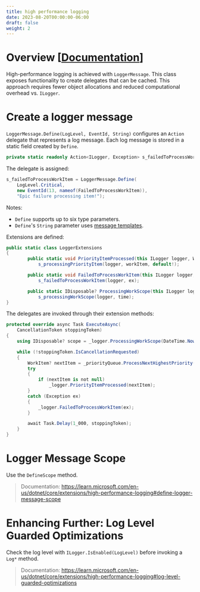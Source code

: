 ```yaml
---
title: high performance logging
date: 2023-08-20T00:00:00-06:00
draft: false
weight: 2
---
```


# Overview [[Documentation](https://learn.microsoft.com/en-us/dotnet/core/extensions/high-performance-logging)]  

High-performance logging is achieved with `LoggerMessage`. This class exposes functionality to create delegates that can be cached. This approach requires fewer object allocations and reduced computational overhead vs. `ILogger`.

# Create a logger message
`LoggerMessage.Define(LogLevel, EventId, String)` configures an `Action` delegate that represents a log message. Each log message is stored in a static field created by `Define`.

```cs
private static readonly Action<ILogger, Exception> s_failedToProcessWorkItem;
```

The delegate is assigned:
```cs
s_failedToProcessWorkItem = LoggerMessage.Define(
    LogLevel.Critical,
    new EventId(13, nameof(FailedToProcessWorkItem)),
    "Epic failure processing item!");
```

Notes:
- `Define` supports up to six type parameters.
- `Define`'s `String` parameter uses [message templates](../overview#message-templates). 

Extensions are defined:
```cs
public static class LoggerExtensions 
{
        public static void PriorityItemProcessed(this ILogger logger, WorkItem workItem) => 
            s_processingPriorityItem(logger, workItem, default!);

        public static void FailedToProcessWorkItem(this ILogger logger, Exception ex) => 
            s_failedToProcessWorkItem(logger, ex);

        public static IDisposable? ProcessingWorkScope(this ILogger logger, DateTime time) => 
            s_processingWorkScope(logger, time);
}
```

The delegates are invoked through their extension methods:
```cs
protected override async Task ExecuteAsync(
    CancellationToken stoppingToken)
{
    using IDisposable? scope = _logger.ProcessingWorkScope(DateTime.Now);

    while (!stoppingToken.IsCancellationRequested)
    {
        WorkItem? nextItem = _priorityQueue.ProcessNextHighestPriority();
        try
        {
            if (nextItem is not null)
                _logger.PriorityItemProcessed(nextItem);
        }
        catch (Exception ex)
        {
            _logger.FailedToProcessWorkItem(ex);
        }

        await Task.Delay(1_000, stoppingToken);
    }
}
```

# Logger Message Scope
Use the `DefineScope` method.   
> Documentation: https://learn.microsoft.com/en-us/dotnet/core/extensions/high-performance-logging#define-logger-message-scope

# Enhancing Further: Log Level Guarded Optimizations
Check the log level with `ILogger.IsEnabled(LogLevel)` before invoking a `Log*` method.  
> Documentation:  https://learn.microsoft.com/en-us/dotnet/core/extensions/high-performance-logging#log-level-guarded-optimizations